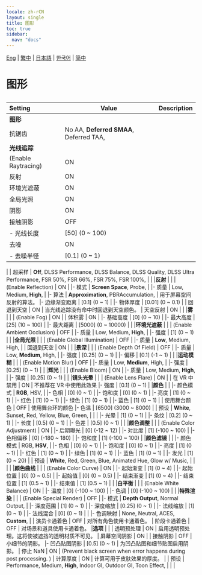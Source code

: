 ```yaml
---
locale: zh-rCN
layout: single
title: 图形
toc: true
sidebar:
  nav: "docs"
---
```

[Eng](/dancexr/menu/2025.4/system/graphics) | [繁中](/tw/dancexr/menu/2025.4/system/graphics) | [日本語](/jp/dancexr/menu/2025.4/system/graphics) | [한국어](/kr/dancexr/menu/2025.4/system/graphics) | [简中](/zh/dancexr/menu/2025.4/system/graphics)

# 图形

## 

| Setting | Value | Description |
| :--- | --- | :--- |
|**图形** | | 
| 抗锯齿 |  No AA,  **Deferred SMAA**,  Deferred TAA,  |  |
|**光线追踪** | | 
| (Enable Raytracing) | ON | 
| 反射 | ON | 
| 环境光遮蔽 | ON | 
| 全局光照 | ON | 
| 阴影 | ON | 
| 接触阴影 | OFF | 
|- 光线长度 | [50] (0 ~ 100) | 
| 去噪 | ON | 
|- 去噪半径 | [0.1] (0 ~ 1) | 
|
| 超采样 |  **Off**,  DLSS Performance,  DLSS Balance,  DLSS Quality,  DLSS Ultra Performance,  FSR 50%,  FSR 66%,  FSR 75%,  FSR 100%,  |  |
|**反射** | | 
| (Enable Reflection) | ON | 
|- 模式 | **Screen Space**, Probe,  | 
|- 质量 | Low, Medium, **High**,  | 
|- 算法 | **Approximation**, PBRAccumulation,  | 用于屏幕空间反射的算法。
|- 边缘渐变距离 | [0.1] (0 ~ 1) | 
|- 物体厚度 | [0.01] (0 ~ 0.1) | 
| 回退到天空 | ON | 当光线追踪没有命中时回退到天空颜色。
| 天空反射 | ON | 
|
|**雾** | | 
| (Enable Fog) | ON | 
| 体积雾 | ON | 
|- 基础高度 | [0] (0 ~ 10) | 
|- 最大高度 | [25] (10 ~ 100) | 
|- 最大距离 | [5000] (0 ~ 10000) | 
|
|**环境光遮蔽** | | 
| (Enable Ambient Occlusion) | OFF | 
|- 质量 | Low, Medium, **High**,  | 
|- 强度 | [1] (0 ~ 1) | 
|
|**全局光照** | | 
| (Enable Global Illumination) | OFF | 
|- 质量 | **Low**, Medium, High,  | 
| 回退到天空 | ON | 
|
|**景深** | | 
| (Enable Depth Of Field) | OFF | 
|- 质量 | Low, **Medium**, High,  | 
|- 强度 | [0.25] (0 ~ 1) | 
|- 偏移 | [0.1] (-1 ~ 1) | 
|
|**运动模糊** | | 
| (Enable Motion Blur) | OFF | 
|- 质量 | Low, **Medium**, High,  | 
|- 强度 | [0.25] (0 ~ 1) | 
|
|**辉光** | | 
| (Enable Bloom) | ON | 
|- 质量 | Low, Medium, **High**,  | 
|- 强度 | [0.25] (0 ~ 1) | 
|
|**镜头光晕** | | 
| (Enable Lens Flare) | ON | 
| 在 VR 中禁用 | ON | 不推荐在 VR 中使用此效果
|- 强度 | [0.1] (0 ~ 1) | 
|**颜色** | | 
|- 颜色模式 | **RGB**, HSV,  | 
|- 色相 | [0] (0 ~ 1) | 
|- 饱和度 | [0] (0 ~ 1) | 
|- 亮度 | [1] (0 ~ 1) | 
|- 红色 | [1] (0 ~ 1) | 
|- 绿色 | [1] (0 ~ 1) | 
|- 蓝色 | [1] (0 ~ 1) | 
| 使用舞台颜色 | OFF | 使用舞台环的颜色
|- 色温 | [6500] (3000 ~ 8000) | 
| 预设 |  **White**,  Sunset,  Red,  Yellow,  Blue,  Green,  |  |
|
|- 光晕 | [1] (0 ~ 1) | 
|- 条纹 | [0.2] (0 ~ 1) | 
|- 长度 | [0.5] (0 ~ 1) | 
|- 色差 | [0.5] (0 ~ 1) | 
|
|**颜色调整** | | 
| (Enable Color Adjustment) | ON | 
|- 后期曝光 | [0] (-12 ~ 12) | 
|- 对比度 | [1] (-100 ~ 100) | 
|- 色相偏移 | [0] (-180 ~ 180) | 
|- 饱和度 | [1] (-100 ~ 100) | 
|**颜色滤镜** | | 
|- 颜色模式 | RGB, **HSV**,  | 
|- 色相 | [0] (0 ~ 1) | 
|- 饱和度 | [0] (0 ~ 1) | 
|- 亮度 | [1] (0 ~ 1) | 
|- 红色 | [1] (0 ~ 1) | 
|- 绿色 | [1] (0 ~ 1) | 
|- 蓝色 | [1] (0 ~ 1) | 
|- 发光 | [1] (0 ~ 20) | 
| 预设 |  **White**,  Red,  Green,  Blue,  Animated Hue,  Glow w/ Music,  |  |
|
|
|**颜色曲线** | | 
| (Enable Color Curve) | ON | 
|- 起始渐变 | [1] (0 ~ 4) | 
|- 起始位置 | [0] (0 ~ 0.5) | 
|- 起始值 | [0] (0 ~ 0.5) | 
|- 结束渐变 | [1] (0 ~ 4) | 
|- 结束位置 | [1] (0.5 ~ 1) | 
|- 结束值 | [1] (0.5 ~ 1) | 
|
|**白平衡** | | 
| (Enable White Balance) | ON | 
|- 温度 | [0] (-100 ~ 100) | 
|- 色调 | [0] (-100 ~ 100) | 
|
|**特殊渲染** | | 
| (Enable Special Render) | OFF | 
|- 模式 | **Depth Output**, Normal Output,  | 
|- 深度范围 | [1] (0 ~ 1) | 
|- 深度缩放 | [0.25] (0 ~ 1) | 
|- 法线缩放 | [1] (0 ~ 1) | 
|- 法线混合 | [0] (0 ~ 1) | 
|
|- 色调映射 | None, Neutral, ACES, **Custom**,  | 
| 演员卡通着色 | OFF | 对所有角色使用卡通着色。
| 阶段卡通着色 | OFF | 对场景和道具使用卡通着色。
|**选项** | | 
| 透明预处理 | ON | 启用透明预处理。这将使被遮挡的透明材质不可见。
| 屏幕空间阴影 | ON | 
| 接触阴影 | OFF | 小细节的阴影。
|- 凹凸贴图阴影 | [0.5] (0 ~ 1) | 为凹凸贴图和细节贴图启用阴影。
| 停止 NaN | ON | (Prevent black screen when error happens during post processing. )
| 计算厚度 | ON | 计算可用于皮肤效果的厚度。
|
| 预设 |  Performance,  Medium,  **High**,  Indoor GI,  Outdoor GI,  Toon Effect,  |  |
|
